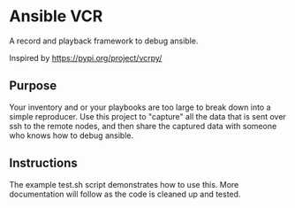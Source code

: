 # Ansible VCR

A record and playback framework to debug ansible.

Inspired by https://pypi.org/project/vcrpy/

## Purpose
Your inventory and or your playbooks are too large to break down into a simple reproducer. Use this project to "capture" all the data that is sent over ssh to the remote nodes, and then share the captured data with someone who knows how to debug ansible.

## Instructions
The example test.sh script demonstrates how to use this. More documentation will follow as the code is cleaned up and tested.
